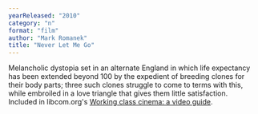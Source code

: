 ```yaml
---
yearReleased: "2010"
category: "n"
format: "film"
author: "Mark Romanek"
title: "Never Let Me Go"
---
```

 Melancholic dystopia set in an alternate England in which life expectancy has  been extended beyond 100 by the expedient of breeding clones for their body  parts; three such clones struggle to come to terms with this, while embroiled in  a love triangle that gives them little satisfaction.
  
 Included in libcom.org's <a href="https://libcom.org/library/working-class-cinema-video-guide">Working  class cinema: a video guide</a>.
  
